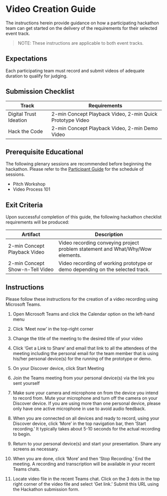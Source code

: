 # Video Creation Guide

The instructions herein provide guidance on how a participating hackathon team can get started on the delivery of the requirements for their selected event track. 

>NOTE: These instructions are applicable to both event tracks.

## Expectations
Each participating team must record and submit videos of adequate duration to qualify for judging.

## Submission Checklist

| Track | Requirements |
| --- | --- |
| Digital Trust Ideation | 2-min Concept Playback Video, 2-min Quick Prototype Video |
| Hack the Code | 2-min Concept Playback Video, 2-min Demo Video |


## Prerequisite Educational

The following plenary sessions are recommended before beginning the hackathon. Please refer to the [Participant Guide](https://www.notion.so/angelhack/TruCreds-Hack-A-Digital-Trust-Hackathon-7e74d78809fb4a56bb9f898b48007464) for the schedule of sessions. 

* Pitch Workshop
* Video Process 101

## Exit Criteria
Upon successful completion of this guide, the following hackathon checklist requirements will be produced:

| Artifact | Description |
| --- | --- |
| 2-min Concept Playback Video  | Video recording conveying project problem statement and What/Why/Wow elements. |
| 2-min Concept Show-n-Tell Video | Video recording of working prototype or demo depending on the selected track. |

## Instructions

Please follow these instructions for the creation of a video recording using Microsoft Teams.

1. Open Microsoft Teams and click the Calendar option on the left-hand menu
 
3. Click ‘Meet now’ in the top-right corner
 
4. Change the title of the meeting to the desired title of your video
 
5. Click ‘Get a Link to Share’ and email that link to all the attendees of the meeting including the personal email for the team member that is using his/her personal device(s) for the running of the prototype or demo.
 
6. On your Discover device, click Start Meeting
 
7. Join the Teams meeting from your personal device(s) via the link you sent yourself
 
8. Make sure your camera and microphone on from the device you intend to record from. Mute your microphone and turn off the camera on your Discover device. If you are using more than one personal device, please only have one active microphone in use to avoid audio feedback.
 
9. When you are connected on all devices and ready to record, using your Discover device, click ‘More’ in the top navigation bar, then ‘Start recording.’ It typically takes about 5-10 seconds for the actual recording to begin.
    
10. Return to your personal device(s) and start your presentation. Share any screens as necessary.
 
11. When you are done, click ‘More’ and then ‘Stop Recording.’ End the meeting. A recording and transcription will be available in your recent Teams chats.
 
12. Locate video file in the recent Teams chat. Click on the 3 dots in the top right corner of the video file and select ‘Get link.’ Submit this URL using the Hackathon submission form. 





